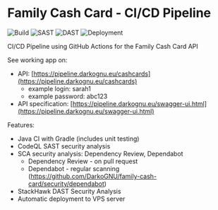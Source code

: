 # Family Cash Card - CI/CD Pipeline

![Build](https://github.com/DarkoGNU/family-cash-card/actions/workflows/gradle.yml/badge.svg)
![SAST](https://github.com/DarkoGNU/family-cash-card/actions/workflows/codeql.yml/badge.svg)
![DAST](https://github.com/DarkoGNU/family-cash-card/actions/workflows/stackhawk.yml/badge.svg)
![Deployment](https://github.com/DarkoGNU/family-cash-card/actions/workflows/deployment.yml/badge.svg)

CI/CD Pipeline using GitHub Actions for the Family Cash Card API

See working app on:
- API: [https://pipeline.darkognu.eu/cashcards](https://pipeline.darkognu.eu/cashcards)
    - example login: sarah1
    - example password: abc123
- API specification: [https://pipeline.darkognu.eu/swagger-ui.html](https://pipeline.darkognu.eu/swagger-ui.html)

Features:
- Java CI with Gradle (includes unit testing)
- CodeQL SAST security analysis
- SCA security analysis: Dependency Review, Dependabot
    - Dependency Review - on pull request
    - Dependabot - regular scanning (https://github.com/DarkoGNU/family-cash-card/security/dependabot)
- StackHawk DAST Security Analysis
- Automatic deployment to VPS server
